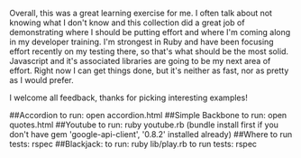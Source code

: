 Overall, this was a great learning exercise for me.  I often talk about not knowing what I don't know and this collection did a great job of demonstrating where I should be putting effort and where I'm coming along in my developer training.  I'm strongest in Ruby and have been focusing effort recently on my testing there, so that's what should be the most solid. Javascript and it's associated libraries are going to be my next area of effort.  Right now I can get things done, but it's neither as fast, nor as pretty as I would prefer.

I welcome all feedback, thanks for picking interesting examples!

##Accordion
	to run: open accordion.html
##Simple Backbone
	to run: open quotes.html
##Youtube
	to run: ruby youtube.rb
	(bundle install first if you don't have gem 'google-api-client', '0.8.2' installed already)
##Where
	to run tests: rspec
##Blackjack: 
	to run: ruby lib/play.rb
	to run tests: rspec



